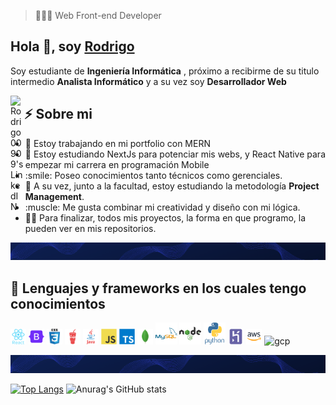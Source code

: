 > 👨🏻‍💻 Web Front-end Developer

<h2>Hola 👋, soy <a href="#">Rodrigo</a></h2>
<p>Soy estudiante de <strong>Ingeniería Informática</strong> , próximo a recibirme de su titulo intermedio <strong>Analista Informático</strong> y a su vez soy <strong>Desarrollador Web</strong></p>

<a href="https://www.linkedin.com/in/torresmessenzani/">
  <img align="left" alt="Rodrigo00909's LinkedIN" width="22px" src="https://raw.githubusercontent.com/peterthehan/peterthehan/master/assets/linkedin.svg" />
</a>


<h2>⚡️ Sobre mi</h2>
<ul>
<li>🔭 Estoy trabajando en mi portfolio con MERN</li>

<li>📝 Estoy estudiando NextJs para potenciar mis webs, y React Native para empezar mi carrera en programación Mobile</li>

<li>:smile: Poseo conocimientos tanto técnicos como gerenciales.</li>

<li>🧐 A su vez, junto a la facultad, estoy estudiando la metodología <strong>Project Management</strong>.</li>

<li>:muscle: Me gusta combinar mi creatividad y diseño con mi lógica.</li>

<li>👨‍💻 Para finalizar, todos mis proyectos, la forma en que programo, la pueden ver en mis repositorios.</li>
</ul>

![10](https://github.com/Rodrigo00909/Rodrigo00909/blob/main/pht.png)

<h2>🚀 Lenguajes y frameworks en los cuales tengo conocimientos</h2>
<p align="left">
<img src="https://raw.githubusercontent.com/devicons/devicon/master/icons/react/react-original-wordmark.svg" alt="react" width="25" height="25" />
<img src="https://raw.githubusercontent.com/devicons/devicon/master/icons/bootstrap/bootstrap-plain.svg" alt="bootstrap" width="25" height="25" />
<img src="https://raw.githubusercontent.com/devicons/devicon/master/icons/css3/css3-original-wordmark.svg" alt="css3" width="25" height="25" />
<img src="https://raw.githubusercontent.com/devicons/devicon/master/icons/gulp/gulp-plain.svg" alt="gulp" width="25" height="25" />
<img src="https://raw.githubusercontent.com/devicons/devicon/master/icons/java/java-original-wordmark.svg" alt="java" width="25" height="25" />
<img src="https://raw.githubusercontent.com/devicons/devicon/master/icons/javascript/javascript-original.svg" alt="javascript" width="25" height="25" />
<img src="https://raw.githubusercontent.com/devicons/devicon/master/icons/typescript/typescript-original.svg" alt="typescript" width="25" height="25" />
<img src="https://raw.githubusercontent.com/devicons/devicon/master/icons/mongodb/mongodb-original.svg" alt="mongodb" width="25" height="25" />
<img src="https://raw.githubusercontent.com/devicons/devicon/master/icons/mysql/mysql-original-wordmark.svg" alt="mysql" width="35" height="35" />
<img src="https://raw.githubusercontent.com/devicons/devicon/master/icons/nodejs/nodejs-original-wordmark.svg" alt="nodejs" width="35" height="35" />
<img src="https://raw.githubusercontent.com/devicons/devicon/master/icons/python/python-original-wordmark.svg" alt="python" width="35" height="35" />
<img src="https://raw.githubusercontent.com/devicons/devicon/master/icons/heroku/heroku-plain.svg" alt="heroku" width="25" height="25" />
<img src="https://raw.githubusercontent.com/github/explore/80688e429a7d4ef2fca1e82350fe8e3517d3494d/topics/aws/aws.png" alt="aws" width="25" height="25" />
<img src="https://www.vectorlogo.zone/logos/google_cloud/google_cloud-icon.svg" alt="gcp" width="25" height="25" />
</p>

![10](https://github.com/Rodrigo00909/Rodrigo00909/blob/main/pht.png)

[![Top Langs](https://github-readme-stats.vercel.app/api/top-langs/?username=rodrigo00909&layout=compact)](https://github.com/anuraghazra/github-readme-stats)
<img align="right">![Anurag's GitHub stats](https://github-readme-stats.vercel.app/api?username=rodrigo00909&hide=stars,issues&theme=default)</img>

